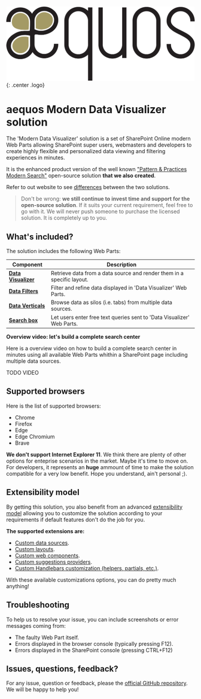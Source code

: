 !["aequos"](./assets/aequos_logo_noir.png){: .center .logo}

# aequos Modern Data Visualizer solution

The 'Modern Data Visualizer' solution is a set of SharePoint Online modern Web Parts allowing SharePoint super users, webmasters and developers to create highly flexible and personalized data viewing and filtering experiences in minutes.

It is the enhanced product version of the well known ["Pattern & Practices Modern Search"](https://github.com/microsoft-search/pnp-modern-search) open-source solution **that we also created**.

Refer to out website to see [differences]() between the two solutions.

> Don't be wrong: **we still continue to invest time and support for the open-source solution**. If it suits your current requirement, feel free to go with it. We will never push someone to purchase the licensed solution. It is completely up to you.

## What's included?

The solution includes the following Web Parts:

| Component | Description |
| --------- | ----------- |
| **[Data Visualizer](./basic/usage/data-visualizer/index.md)** | Retrieve data from a data source and render them in a specific layout.
| **[Data Filters](./basic/usage/data-filters/index.md)** | Filter and refine data displayed in 'Data Visualizer' Web Parts.
| **[Data Verticals](./basic/usage/data-verticals/index.md)** | Browse data as silos (i.e. tabs) from multiple data sources.
| **[Search box](./basic/usage/search-box/index.md)** | Let users enter free text queries sent to 'Data Visualizer' Web Parts.

**Overview video: let's build a complete search center**

Here is a overview video on how to build a complete search center in minutes using all available Web Parts whithin a SharePoint page including multiple data sources.

TODO VIDEO

## Supported browsers

Here is the list of supported browsers:

- Chrome
- Firefox
- Edge
- Edge Chromium
- Brave

**We don't support Internet Explorer 11**. We think there are plenty of other options for enteprise scenarios in the market. Maybe it's time to move on. For developers, it represents an **huge** ammount of time to make the solution compatible for a very low benefit. Hope you understand, ain't personal ;).

## Extensibility model

By getting this solution, you also benefit from an advanced [extensibility model](./basic/extensibility/index.md) allowing you to customize the solution according to your requirements if default features don't do the job for you. 

**The supported extensions are:**

- [Custom data sources](./basic/extensibility/custom_data_source.md).
- [Custom layouts](./basic/extensibility/custom_layout.md).
- [Custom web components](./basic/extensibility/custom_web_component.md).
- [Custom suggestions providers](./basic/extensibility/custom_suggestions_provider.md).
- [Custom Handlebars customization (helpers, partials, etc.)](./basic/extensibility/handlebars_customizations.md).

With these available customizations options, you can do pretty much anything!

## Troubleshooting

To help us to resolve your issue, you can include screenshots or error messages coming from:

- The faulty Web Part itself. 
- Errors displayed in the browser console (typically pressing F12).
- Errors displayed in the SharePoint console (pressing CTRL+F12)

## Issues, questions, feedback?

For any issue, question or feedback, please the [official GitHub repository](https://github.com/aequos-solutions/modern-data-visualizer/issues). We will be happy to help you!